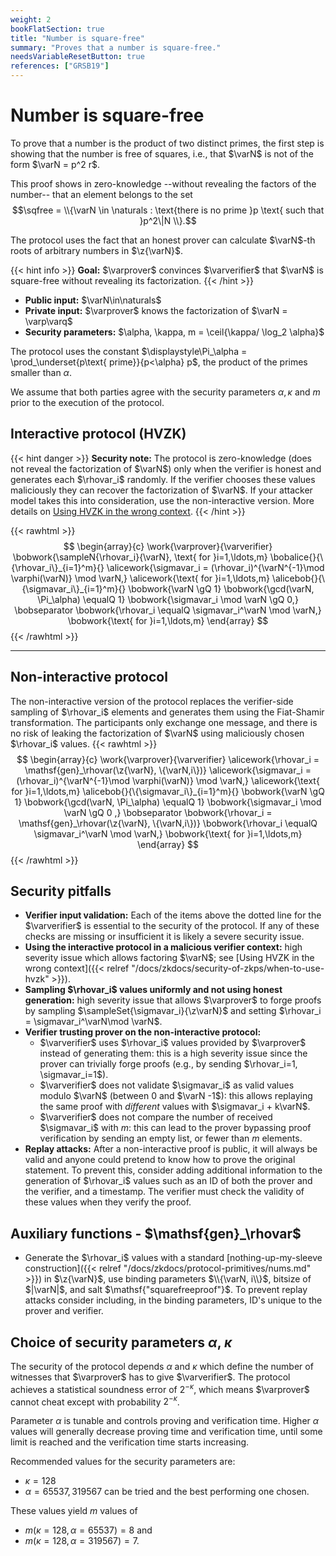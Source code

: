 ```yaml
---
weight: 2
bookFlatSection: true
title: "Number is square-free"
summary: "Proves that a number is square-free."
needsVariableResetButton: true
references: ["GRSB19"]
---
```

# Number is square-free

To prove that a number is the product of two distinct primes, the first step is showing that the number is free of squares, i.e., that $\varN$ is
not of the form $\varN = p^2 r$.

This proof shows in zero-knowledge --without revealing the factors of the number-- that an element belongs to
the set $$\sqfree = \\{\varN \in \naturals : \text{there is no prime }p \text{ such that }p^2\|N \\}.$$

The protocol uses the fact that an honest prover can calculate $\varN$-th roots of arbitrary numbers in $\z{\varN}$.

{{< hint info >}}
**Goal:**
$\varprover$ convinces $\varverifier$ that $\varN$ is square-free without revealing its factorization.
{{< /hint >}}

 * __Public input:__ $\varN\in\naturals$
 * __Private input:__ $\varprover$ knows the factorization of $\varN = \varp\varq$
 * __Security parameters:__ $\alpha, \kappa, m = \ceil{\kappa/ \log_2 \alpha}$

The protocol uses the constant $\displaystyle\Pi_\alpha = \prod_\underset{p\text{ prime}}{p<\alpha} p$, the product of the primes smaller than $\alpha$.

We assume that both parties agree with the security parameters $\alpha, \kappa$ and $m$ prior to the execution of the protocol.

## Interactive protocol (HVZK)
{{< hint danger >}}
**Security note:** The protocol is zero-knowledge (does not reveal the factorization of $\varN$) only when the verifier is honest and generates each $\rhovar_i$ randomly. If the verifier chooses these values maliciously they can recover the factorization of $\varN$. If your attacker model takes this into consideration, use the non-interactive version. More details on [Using HVZK in the wrong context](../../../security-of-zkps/when-to-use-hvzk).
{{< /hint >}}

{{< rawhtml >}}
 $$
 \begin{array}{c}
 \work{\varprover}{\varverifier}
 \bobwork{\sampleN{\rhovar_i}{\varN}, \text{ for }i=1,\ldots,m}
 \bobalice{}{\{\rhovar_i\}_{i=1}^m}{}
 \alicework{\sigmavar_i = (\rhovar_i)^{\varN^{-1}\mod \varphi(\varN)} \mod \varN,}
 \alicework{\text{ for }i=1,\ldots,m}
 \alicebob{}{\{\sigmavar_i\}_{i=1}^m}{}
 \bobwork{\varN \gQ 1}
 \bobwork{\gcd(\varN, \Pi_\alpha) \equalQ 1}
 \bobwork{\sigmavar_i \mod \varN \gQ 0,}
 \bobseparator
 \bobwork{\rhovar_i \equalQ \sigmavar_i^\varN \mod \varN,}
 \bobwork{\text{ for }i=1,\ldots,m}
 \end{array}
 $$
{{< /rawhtml >}}


-----

## Non-interactive protocol
The non-interactive version of the protocol replaces the verifier-side sampling of $\rhovar_i$ elements and generates them using the Fiat-Shamir transformation.
The participants only exchange one message, and there is no risk of leaking the factorization of $\varN$ using maliciously chosen $\rhovar_i$ values.
{{< rawhtml >}}
 $$
 \begin{array}{c}
 \work{\varprover}{\varverifier}
 \alicework{\rhovar_i = \mathsf{gen}_\rhovar(\z{\varN}, \{\varN,i\})}
 \alicework{\sigmavar_i = (\rhovar_i)^{\varN^{-1}\mod \varphi(\varN)} \mod \varN,}
 \alicework{\text{ for }i=1,\ldots,m}
 \alicebob{}{\{\sigmavar_i\}_{i=1}^m}{}
 \bobwork{\varN \gQ 1}
 \bobwork{\gcd(\varN, \Pi_\alpha) \equalQ 1}
 \bobwork{\sigmavar_i \mod \varN \gQ 0 ,}
 \bobseparator
 \bobwork{\rhovar_i = \mathsf{gen}_\rhovar(\z{\varN}, \{\varN,i\})}
 \bobwork{\rhovar_i \equalQ \sigmavar_i^\varN \mod \varN,}
 \bobwork{\text{ for }i=1,\ldots,m}
 \end{array}
 $$
{{< /rawhtml >}}

## Security pitfalls
 * **Verifier input validation:** Each of the items above the dotted line for the $\varverifier$ is essential to the security of the protocol. If any of these checks are missing or insufficient it is likely a severe security issue.
 * __Using the interactive protocol in a malicious verifier context:__ high severity issue which allows factoring $\varN$; see [Using HVZK in the wrong context]({{< relref "/docs/zkdocs/security-of-zkps/when-to-use-hvzk" >}}).
 * **Sampling $\rhovar_i$ values uniformly and not using honest generation:** high severity issue that allows $\varprover$ to forge proofs by sampling $\sampleSet{\sigmavar_i}{\z\varN}$ and setting $\rhovar_i = \sigmavar_i^\varN\mod \varN$.
 * __Verifier trusting prover on the non-interactive protocol:__
   * $\varverifier$ uses $\rhovar_i$ values provided by $\varprover$ instead of generating them: this is a high severity issue since the prover can trivially forge proofs (e.g., by sending $\rhovar_i=1, \sigmavar_i=1$).
   * $\varverifier$ does not validate $\sigmavar_i$ as valid values modulo $\varN$ (between 0 and $\varN -1$): this allows replaying the same proof with *different* values with $\sigmavar_i + k\varN$.
   * $\varverifier$ does not compare the number of received $\sigmavar_i$ with $m$: this can lead to the prover bypassing proof verification by sending an empty list, or fewer than $m$ elements.
 * __Replay attacks:__ After a non-interactive proof is public, it will always be valid and anyone could pretend to know how to prove the original statement. To prevent this, consider adding additional information to the generation of $\rhovar_i$ values such as an ID of both the prover and the verifier, and a timestamp. The verifier must check the validity of these values when they verify the proof.


## Auxiliary functions - $\mathsf{gen}_\rhovar$
- Generate the $\rhovar_i$ values with a standard [nothing-up-my-sleeve construction]({{< relref "/docs/zkdocs/protocol-primitives/nums.md" >}}) in $\z{\varN}$, use binding parameters $\\{\varN, i\\}$, bitsize of $|\varN|$, and salt $\mathsf{"squarefreeproof"}$. To prevent replay attacks consider including, in the binding parameters, ID's unique to the prover and verifier.



## Choice of security parameters $\alpha$, $\kappa$

The security of the protocol depends $\alpha$ and $\kappa$ which define the number of witnesses that $\varprover$ has to give $\varverifier$. The protocol achieves a statistical soundness error of $2^{-\kappa}$, which means $\varprover$ cannot cheat except with probability $2^{-\kappa}$.

Parameter $\alpha$ is tunable and controls proving and verification time. Higher $\alpha$ values will generally decrease proving time and verification time, until some limit is reached and the verification time starts increasing.

Recommended values for the security parameters are:
 - $\kappa = 128$
 - $\alpha = 65537, 319567$ can be tried and the best performing one chosen.

These values yield $m$ values of
 - $m(\kappa=128, \alpha=65537) = 8$ and
 - $m(\kappa=128, \alpha=319567) = 7$.


